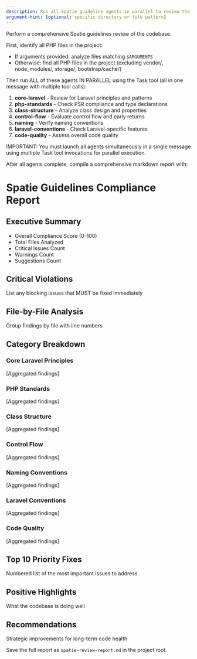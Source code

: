 ```yaml
---
description: Run all Spatie guideline agents in parallel to review the entire codebase
argument-hint: [optional: specific directory or file pattern]
---
```


Perform a comprehensive Spatie guidelines review of the codebase.

First, identify all PHP files in the project:
- If arguments provided: analyze files matching `$ARGUMENTS`
- Otherwise: find all PHP files in the project (excluding vendor/, node_modules/, storage/, bootstrap/cache/)

Then run ALL of these agents IN PARALLEL using the Task tool (all in one message with multiple tool calls):

1. **core-laravel** - Review for Laravel principles and patterns
2. **php-standards** - Check PSR compliance and type declarations  
3. **class-structure** - Analyze class design and properties
4. **control-flow** - Evaluate control flow and early returns
5. **naming** - Verify naming conventions
6. **laravel-conventions** - Check Laravel-specific features
7. **code-quality** - Assess overall code quality

IMPORTANT: You must launch all agents simultaneously in a single message using multiple Task tool invocations for parallel execution.

After all agents complete, compile a comprehensive markdown report with:

# Spatie Guidelines Compliance Report

## Executive Summary
- Overall Compliance Score (0-100)
- Total Files Analyzed
- Critical Issues Count
- Warnings Count
- Suggestions Count

## Critical Violations
List any blocking issues that MUST be fixed immediately

## File-by-File Analysis
Group findings by file with line numbers

## Category Breakdown
### Core Laravel Principles
[Aggregated findings]

### PHP Standards
[Aggregated findings]

### Class Structure
[Aggregated findings]

### Control Flow
[Aggregated findings]

### Naming Conventions
[Aggregated findings]

### Laravel Conventions
[Aggregated findings]

### Code Quality
[Aggregated findings]

## Top 10 Priority Fixes
Numbered list of the most important issues to address

## Positive Highlights
What the codebase is doing well

## Recommendations
Strategic improvements for long-term code health

Save the full report as `spatie-review-report.md` in the project root.